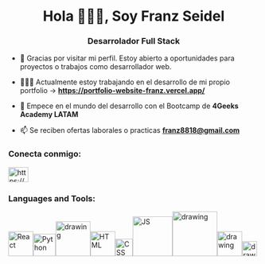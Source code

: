 <h1 align="center">Hola 🙋🏻‍♂️, Soy Franz Seidel</h1>
<h3 align="center">Desarrolador Full Stack</h3>

- 👀 Gracias por visitar mi perfil. Estoy abierto a oportunidades para proyectos o trabajos como desarrollador web.

- 👨🏻‍💻 Actualmente estoy trabajando en el desarrollo de mi propio portfolio ->  **https://portfolio-website-franz.vercel.app/**

- 🌱 Empece en el mundo del desarrollo con el Bootcamp de **4Geeks Academy LATAM** 

- 📫 Se reciben ofertas laborales o practicas **franz8818@gmail.com**

<h3 align="left">Conecta conmigo:</h3>
<a href="https://www.linkedin.com/in/franz8818/" target="blank"><img align="center" src="https://raw.githubusercontent.com/rahuldkjain/github-profile-readme-generator/master/src/images/icons/Social/linked-in-alt.svg" alt="https://www.linkedin.com/in/franz8818/" height="30" width="40" /></a>
</p>

### Languages and Tools: 
<img src="https://upload.wikimedia.org/wikipedia/commons/thumb/a/a7/React-icon.svg/2300px-React-icon.svg.png" alt="React" width="50"/><img src="https://upload.wikimedia.org/wikipedia/commons/thumb/c/c3/Python-logo-notext.svg/1869px-Python-logo-notext.svg.png" alt="Python" width="45"/><img src="https://cdn.freebiesupply.com/logos/thumbs/2x/flask-logo.png" alt="drawing" width="70"/><img src="https://upload.wikimedia.org/wikipedia/commons/thumb/6/61/HTML5_logo_and_wordmark.svg/512px-HTML5_logo_and_wordmark.svg.png" alt="HTML" width="50"/><img src="https://upload.wikimedia.org/wikipedia/commons/thumb/d/d5/CSS3_logo_and_wordmark.svg/1452px-CSS3_logo_and_wordmark.svg.png" alt="CSS" width="35"/><img src="https://www.freepnglogos.com/uploads/javascript-png/javascript-logo-transparent-logo-javascript-images-3.png" alt="JS" width="80"/><img src="https://upload.wikimedia.org/wikipedia/commons/8/87/Sql_data_base_with_logo.png" alt="drawing" width="90"/><img src="https://uxwing.com/wp-content/themes/uxwing/download/brands-and-social-media/postman-icon.png" alt="drawing" width="50"/><img src="https://cdn.freebiesupply.com/logos/large/2x/figma-1-logo-png-transparent.png" alt="drawing" width="30"/>
